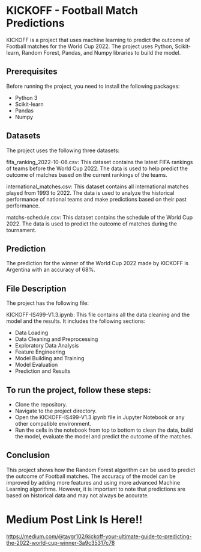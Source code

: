 # KICKOFF - Football Match Predictions

KICKOFF is a project that uses machine learning to predict the outcome of Football matches for the World Cup 2022. The project uses Python, Scikit-learn, Random Forest, Pandas, and Numpy libraries to build the model.

## Prerequisites
Before running the project, you need to install the following packages:
* Python 3
* Scikit-learn
* Pandas
* Numpy


## Datasets
The project uses the following three datasets:

fifa_ranking_2022-10-06.csv: This dataset contains the latest FIFA rankings of teams before the World Cup 2022. The data is used to help predict the outcome of matches based on the current rankings of the teams.

international_matches.csv: This dataset contains all international matches played from 1993 to 2022. The data is used to analyze the historical performance of national teams and make predictions based on their past performance.

matchs-schedule.csv: This dataset contains the schedule of the World Cup 2022. The data is used to predict the outcome of matches during the tournament.

## Prediction
The prediction for the winner of the World Cup 2022 made by KICKOFF is Argentina with an accuracy of 68%.

## File Description
The project has the following file:

KICKOFF-IS499-V1.3.ipynb: This file contains all the data cleaning and the model and the results. It includes the following sections:
* Data Loading
* Data Cleaning and Preprocessing
* Exploratory Data Analysis
* Feature Engineering
* Model Building and Training
* Model Evaluation
* Prediction and Results

## To run the project, follow these steps:

* Clone the repository.
* Navigate to the project directory.
* Open the KICKOFF-IS499-V1.3.ipynb file in Jupyter Notebook or any other compatible environment.
* Run the cells in the notebook from top to bottom to clean the data, build the model, evaluate the model and predict the outcome of the matches.

## Conclusion
This project shows how the Random Forest algorithm can be used to predict the outcome of Football matches. The accuracy of the model can be improved by adding more features and using more advanced Machine Learning algorithms. However, it is important to note that predictions are based on historical data and may not always be accurate.

# Medium Post Link Is Here!!
https://medium.com/@taygr102/kickoff-your-ultimate-guide-to-predicting-the-2022-world-cup-winner-3a9c35317c78






